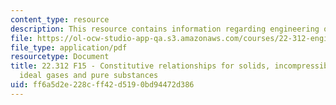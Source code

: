 ```yaml
---
content_type: resource
description: This resource contains information regarding engineering of nuclear reactors.
file: https://ol-ocw-studio-app-qa.s3.amazonaws.com/courses/22-312-engineering-of-nuclear-reactors-fall-2015/ff6a5d2e228cff42d5190bd94472d386_MIT22_312F15_hand_cons.pdf
file_type: application/pdf
resourcetype: Document
title: 22.312 F15 - Constitutive relationships for solids, incompressible fluids,
  ideal gases and pure substances
uid: ff6a5d2e-228c-ff42-d519-0bd94472d386
---
```

